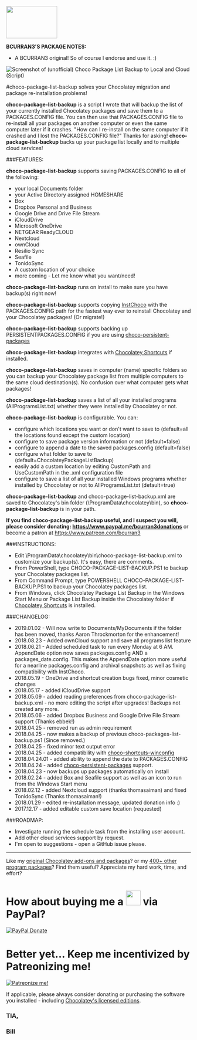 <img src="https://cdn.staticaly.com/gh/bcurran3/ChocolateyPackages/master/mylogos/myunofficialChocolateylogo_icon.png" width="139" height="88">

**BCURRAN3'S PACKAGE NOTES:**

* A BCURRAN3 original! So of course I endorse and use it. :)

![Screenshot of (unofficial) Choco Package List Backup to Local and Cloud (Script)](https://cdn.staticaly.com/gh/bcurran3/ChocolateyPackages/master/choco-package-list-backup/choco-package-list-backup.ps1_screenshot.png)
	
#choco-package-list-backup solves your Chocolatey migration and package re-installation problems!

**choco-package-list-backup** is a script I wrote that will backup the list of your currently installed Chocolatey packages and save them to a PACKAGES.CONFIG file. You can then use that PACKAGES.CONFIG file to re-install all your packages on another computer or even the same computer later if it crashes. "How can I re-install on the same computer if it crashed and I lost the PACKAGES.CONFIG file?" Thanks for asking! **choco-package-list-backup** backs up your package list locally and to multiple cloud services!

###FEATURES:

**choco-package-list-backup** supports saving PACKAGES.CONFIG to all of the following:

* your local Documents folder
* your Active Directory assigned HOMESHARE
* Box
* Dropbox Personal and Business
* Google Drive and Drive File Stream
* iCloudDrive
* Microsoft OneDrive
* NETGEAR ReadyCLOUD
* Nextcloud
* ownCloud
* Resilio Sync
* Seafile
* TonidoSync
* A custom location of your choice
* more coming - Let me know what you want/need!

**choco-package-list-backup** runs on install to make sure you have backup(s) right now!

**choco-package-list-backup** supports copying [InstChoco](https://chocolatey.org/packages/instchoco) with the PACKAGES.CONFIG path for the fastest way ever to reinstall Chocolatey and your Chocolatey packages! (Or migrate!)

**choco-package-list-backup** supports backing up PERSISTENTPACKAGES.CONFIG if you are using [choco-persistent-packages](https://chocolatey.org/packages/choco-persistent-packages)

**choco-package-list-backup** integrates with [Chocolatey Shortcuts](https://chocolatey.org/packages/choco-shortcuts-winconfig) if installed.

**choco-package-list-backup** saves in computer (name) specific folders so you can backup your Chocolatey package list from multiple computers to the same cloud destination(s). No confusion over what computer gets what packages!

**choco-package-list-backup** saves a list of all your installed programs (AllProgramsList.txt) whether they were installed by Chocolatey or not.

**choco-package-list-backup** is configurable. You can:

* configure which locations you want or don't want to save to (default=all the locations found except the custom location)
* configure to save package version information or not (default=false)
* configure to append a date to the saved packages.config (default=false)
* configure what folder to save to (default=ChocolateyPackageListBackup)
* easily add a custom location by editing CustomPath and UseCustomPath in the .xml configuration file
* configure to save a list of all your installed Windows programs whether installed by Chocolatey or not to AllProgramsList.txt (default=true)

**choco-package-list-backup** and choco-package-list-backup.xml are saved to Chocolatey's bin folder (\ProgramData\chocolatey\bin), so **choco-package-list-backup** is in your path.

**If you find choco-package-list-backup useful, and I suspect you will, please consider donating: https://www.paypal.me/bcurran3donations** or become a patron at https://www.patreon.com/bcurran3

###INSTRUCTIONS:

* Edit \ProgramData\chocolatey\bin\choco-package-list-backup.xml to customize your backup(s). It's easy, there are comments.
* From PowerShell, type CHOCO-PACKAGE-LIST-BACKUP.PS1 to backup your Chocolatey packages list. 
* From Command Prompt, type POWERSHELL CHOCO-PACKAGE-LIST-BACKUP.PS1 to backup your Chocolatey packages list. 
* From Windows, click Chocolatey Package List Backup in the Windows Start Menu or Package List Backup inside the Chocolatey folder if [Chocolatey Shortcuts](https://chocolatey.org/packages/choco-shortcuts-winconfig) is installed.

###CHANGELOG:
* 2019.01.02 - Will now write to Documents/MyDocuments if the folder has been moved, thanks Aaron Throckmorton for the enhancement!
* 2018.08.23 - Added ownCloud support and save all programs list feature
* 2018.06.21 - Added scheduled task to run every Monday at 6 AM. AppendDate option now saves packages.config AND a packages_date.config. This makes the AppendDate option more useful for a nearline packages.config and archival snapshots as well as fixing compatibility with InstChoco.
* 2018.05.19 - OneDrive and shortcut creation bugs fixed, minor cosmetic changes
* 2018.05.17 - added iCloudDrive support
* 2018.05.09 - added reading preferences from choco-package-list-backup.xml - no more editing the script after upgrades! Backups not created any more.
* 2018.05.06 - added Dropbox Business and Google Drive File Stream support (Thanks ebbek!)
* 2018.04.25 - removed run as admin requirement
* 2018.04.25 - now makes a backup of previous choco-packages-list-backup.ps1 (Since removed.)
* 2018.04.25 - fixed minor text output error
* 2018.04.25 - added compatibility with [choco-shortcuts-winconfig](https://chocolatey.org/packages/choco-shortcuts-winconfig)
* 2018.04.24.01 - added ability to append the date to PACKAGES.CONFIG 
* 2018.04.24 - added [choco-persistent-packages](https://chocolatey.org/packages/choco-persistent-packages) support.
* 2018.04.23 - now backups up packages automatically on install
* 2018.02.24 - added Box and Seafile support as well as an icon to run from the Windows Start menu
* 2018.02.12 - added Nextcloud support (thanks thomasaiman) and fixed TonidoSync (Thanks thomasaiman!)
* 2018.01.29 - edited re-installation message, updated donation info :)
* 2017.12.17 - added editable custom save location (requested)

###ROADMAP:
* Investigate running the schedule task from the installing user account.
* Add other cloud services support by request.
* I'm open to suggestions - open a GitHub issue please.

***

Like my [original Chocolatey add-ons and packages](https://chocolatey.org/search?q=tag%3Abcurran3)? or my [400+ other program packages](https://chocolatey.org/profiles/bcurran3)? Find them useful? Appreciate my hard work, time, and effort?


<h1>How about buying me a <img src="https://cdn.rawgit.com/bcurran3/ChocolateyPackages/master/mylogos/beer.png" alt="" width="40" height="40"> via PayPal?</h1>

[![PayPal Donate](https://www.paypalobjects.com/webstatic/mktg/logo/AM_SbyPP_mc_vs_dc_ae.jpg)](https://www.paypal.me/bcurran3donations)

<h1>Better yet... Keep me incentivized by Patreonizing me!</h1>

[![Patreonize me!](https://c5.patreon.com/external/logo/downloads_wordmark_white_on_coral.png)](https://www.patreon.com/bcurran3)


If applicable, please always consider donating or purchasing the software you installed - including [Chocolatey's licensed editions](https://chocolatey.org/pricing).

<h3>TIA,</h3>

<h3>Bill</h3>
